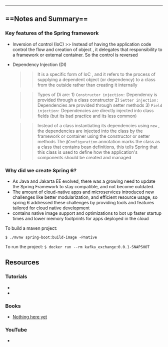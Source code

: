 
---------
## ==Notes and Summary==



### Key features of the Spring framework

- Inversion of control (IoC)
		>> Instead of having the application code control the flow and creation of object , it delegates that responsibility to a framework or external container. So the control is reversed 
		

- Dependency Injection (DI)

	>> It is a specific form of IoC , and it refers to the process of supplying a dependent object (or dependency) to a class from the outside rather than creating it internally 
	
	>> Types of Di are:
		  1) `Constructor injection:`  Dependency is provided through a class constructor 
		  2) `Setter injection:` Dependencies are provided through setter methods 
		  3) `Field injection:` Dependencies are directly injected into class fields (but its bad practice and its less common)
		  
		  
     >>Instead of a class instantiating its dependencies using `new` , the dependencies are injected into the class by the framework or container using the constructor or setter methods
     >> The `@Configuration` annotation marks the class as a class that contains bean definitions, this tells Spring that this class is used to define how the application's components should be created and managed 











### Why did we create  Spring 6?

- As Java and Jakarta EE evolved, there was a growing need to update the Spring Framework to stay compatible, and not become outdated.
- The amount of cloud-native apps and microservices introduced new challenges like better modularization, and efficient resource usage, so spring 6 addressed these challenges by providing tools and features tailored for cloud native development 
- contains native image support  and optimizations to bot up faster startup times and lower memory footprints for apps deployed in the cloud 




























To build a maven project: 

`$ ./mvnw spring-boot:build-image -Pnative`

To run the project: 
`$ docker run --rm kafka_exchange:0.0.1-SNAPSHOT`

## Resources

### Tutorials
- []()
- []()

### Books

- [Nothing here yet](https://example.com)

### YouTube

- []()


